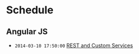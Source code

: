 # Schedule

## Angular JS

+ `2014-03-10 17:50:00` [REST and Custom Services](http://docs.angularjs.org/tutorial/step_11)

